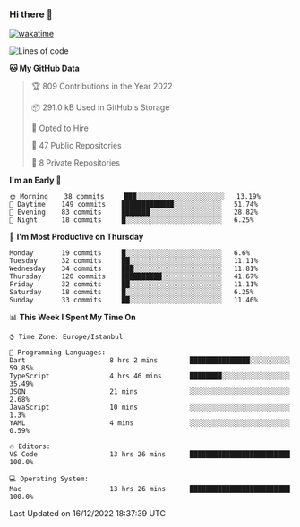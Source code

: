 ### Hi there 👋

[![wakatime](https://wakatime.com/badge/user/35d9e342-a492-47fe-97ca-8b6bc19cedb2.svg)](https://wakatime.com/@35d9e342-a492-47fe-97ca-8b6bc19cedb2)

<!--
**ska2519/ska2519** is a ✨ _special_ ✨ repository because its `README.md` (this file) appears on your GitHub profile.

Here are some ideas to get you started:

- 🔭 I’m currently working on ...
- 🌱 I’m currently learning ...
- 👯 I’m looking to collaborate on ...
- 🤔 I’m looking for help with ...
- 💬 Ask me about ...
- 📫 How to reach me: ...
- 😄 Pronouns: ...
- ⚡ Fun fact: ...
-->

<!--START_SECTION:waka-->
![Lines of code](https://img.shields.io/badge/From%20Hello%20World%20I%27ve%20Written-2%20Million%20lines%20of%20code-blue)

**🐱 My GitHub Data** 

> 🏆 809 Contributions in the Year 2022
 > 
> 📦 291.0 kB Used in GitHub's Storage 
 > 
> 💼 Opted to Hire
 > 
> 📜 47 Public Repositories 
 > 
> 🔑 8 Private Repositories  
 > 
**I'm an Early 🐤** 

```text
🌞 Morning    38 commits     ███░░░░░░░░░░░░░░░░░░░░░░   13.19% 
🌆 Daytime    149 commits    █████████████░░░░░░░░░░░░   51.74% 
🌃 Evening    83 commits     ███████░░░░░░░░░░░░░░░░░░   28.82% 
🌙 Night      18 commits     █░░░░░░░░░░░░░░░░░░░░░░░░   6.25%

```
📅 **I'm Most Productive on Thursday** 

```text
Monday       19 commits     █░░░░░░░░░░░░░░░░░░░░░░░░   6.6% 
Tuesday      32 commits     ██░░░░░░░░░░░░░░░░░░░░░░░   11.11% 
Wednesday    34 commits     ███░░░░░░░░░░░░░░░░░░░░░░   11.81% 
Thursday     120 commits    ██████████░░░░░░░░░░░░░░░   41.67% 
Friday       32 commits     ██░░░░░░░░░░░░░░░░░░░░░░░   11.11% 
Saturday     18 commits     █░░░░░░░░░░░░░░░░░░░░░░░░   6.25% 
Sunday       33 commits     ██░░░░░░░░░░░░░░░░░░░░░░░   11.46%

```


📊 **This Week I Spent My Time On** 

```text
⌚︎ Time Zone: Europe/Istanbul

💬 Programming Languages: 
Dart                     8 hrs 2 mins        ███████████████░░░░░░░░░░   59.85% 
TypeScript               4 hrs 46 mins       ████████░░░░░░░░░░░░░░░░░   35.49% 
JSON                     21 mins             ░░░░░░░░░░░░░░░░░░░░░░░░░   2.68% 
JavaScript               10 mins             ░░░░░░░░░░░░░░░░░░░░░░░░░   1.3% 
YAML                     4 mins              ░░░░░░░░░░░░░░░░░░░░░░░░░   0.59%

🔥 Editors: 
VS Code                  13 hrs 26 mins      █████████████████████████   100.0%

💻 Operating System: 
Mac                      13 hrs 26 mins      █████████████████████████   100.0%

```


 Last Updated on 16/12/2022 18:37:39 UTC
<!--END_SECTION:waka-->


